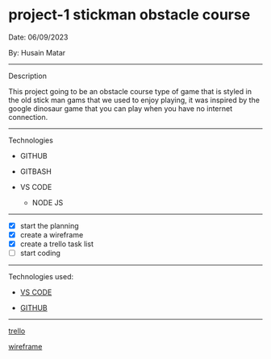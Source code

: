 # project-1 stickman obstacle course

Date: 06/09/2023

By: Husain Matar

***
Description

This project going to be an obstacle course type of game that is styled in the old stick man gams that we used to enjoy playing, it was inspired by the google dinosaur game that you can play when you have no internet connection.

***
Technologies

* GITHUB

* GITBASH

* VS CODE

   * NODE JS


***

- [x] start the planning 
- [x] create a wireframe
- [x] create a trello task list
- [ ] start coding

***

Technologies used:

* [VS CODE](https://code.visualstudio.com/)

* [GITHUB](https://github.com/)

***

[trello](https://trello.com/invite/b/oAm1XgDu/ATTI54f53f3477b0b07376973155d378f23fE15EBCDB/project-1)

[wireframe](https://drive.google.com/file/d/13m7P5kAE4c0DyIlqnLipA4ll_yS1GPzU/view?usp=drive_link) 